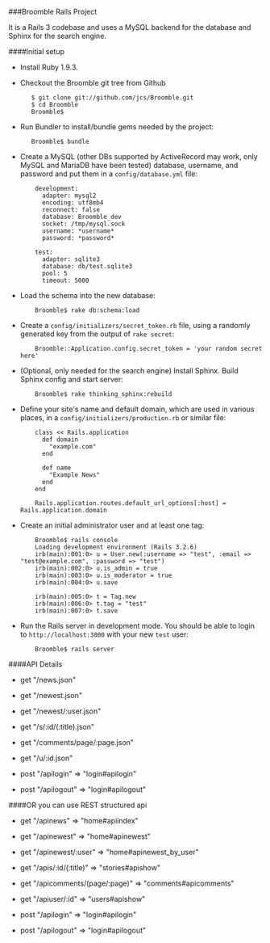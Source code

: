 ###Broomble Rails Project

It is a Rails 3 codebase and uses a MySQL backend for the database and Sphinx for the search
engine.

####Initial setup

* Install Ruby 1.9.3.

* Checkout the Broomble git tree from Github

         $ git clone git://github.com/jcs/Broomble.git
         $ cd Broomble
         Broomble$ 

* Run Bundler to install/bundle gems needed by the project:

         Broomble$ bundle

* Create a MySQL (other DBs supported by ActiveRecord may work, only MySQL and
MariaDB have been tested) database, username, and password and put them in a
`config/database.yml` file:

          development:
            adapter: mysql2
            encoding: utf8mb4
            reconnect: false
            database: Broomble_dev
            socket: /tmp/mysql.sock
            username: *username*
            password: *password*
            
          test:
            adapter: sqlite3
            database: db/test.sqlite3
            pool: 5
            timeout: 5000

* Load the schema into the new database:

          Broomble$ rake db:schema:load

* Create a `config/initializers/secret_token.rb` file, using a randomly
generated key from the output of `rake secret`:

          Broomble::Application.config.secret_token = 'your random secret here'

* (Optional, only needed for the search engine) Install Sphinx.  Build Sphinx
config and start server:

          Broomble$ rake thinking_sphinx:rebuild

* Define your site's name and default domain, which are used in various places,
in a `config/initializers/production.rb` or similar file:

          class << Rails.application
            def domain
              "example.com"
            end
          
            def name
              "Example News"
            end
          end
          
          Rails.application.routes.default_url_options[:host] = Rails.application.domain

* Create an initial administrator user and at least one tag:

          Broomble$ rails console
          Loading development environment (Rails 3.2.6)
          irb(main):001:0> u = User.new(:username => "test", :email => "test@example.com", :password => "test")
          irb(main):002:0> u.is_admin = true
          irb(main):003:0> u.is_moderator = true
          irb(main):004:0> u.save

          irb(main):005:0> t = Tag.new
          irb(main):006:0> t.tag = "test"
          irb(main):007:0> t.save

* Run the Rails server in development mode.  You should be able to login to
`http://localhost:3000` with your new `test` user:

          Broomble$ rails server

####API Details

* get "/news.json"

* get "/newest.json"
 
* get "/newest/:user.json"
  
* get "/s/:id/(:title).json"
  
* get "/comments/page/:page.json"
   
* get "/u/:id.json"

* post "/apilogin" => "login#apilogin"
  
* post "/apilogout" => "login#apilogout"

####OR you can use REST structured api

* get "/apinews" => "home#apiindex"

* get "/apinewest" => "home#apinewest"
 
* get "/apinewest/:user" => "home#apinewest_by_user"
  
* get "/apis/:id/(:title)" => "stories#apishow"
  
* get "/apicomments/(page/:page)" => "comments#apicomments"
   
* get "/apiuser/:id" => "users#apishow"

* post "/apilogin" => "login#apilogin"
  
* post "/apilogout" => "login#apilogout"